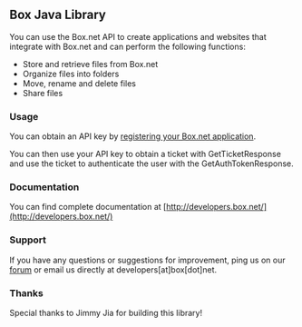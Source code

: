 Box Java Library
---------------

You can use the Box.net API to create applications and websites that integrate with Box.net and can perform the following functions:

* Store and retrieve files from Box.net
* Organize files into folders
* Move, rename and delete files
* Share files

### Usage ###

You can obtain an API key by [registering your Box.net application](http://www.box.net/developers/services).

You can then use your API key to obtain a ticket with GetTicketResponse and use the ticket to authenticate the user with the GetAuthTokenResponse.

### Documentation ###

You can find complete documentation at [http://developers.box.net/](http://developers.box.net/)

### Support ###

If you have any questions or suggestions for improvement, ping us on our [forum](http://forum.developers.box.net/box_developers) or email us directly at developers[at]box[dot]net.

### Thanks ###
Special thanks to Jimmy Jia for building this library!